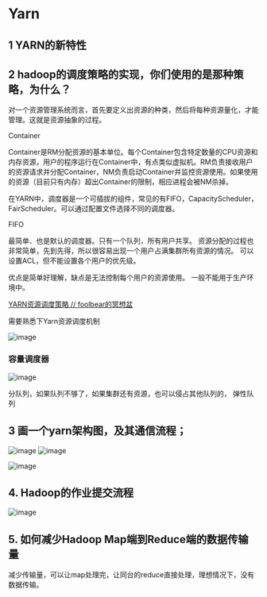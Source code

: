 # Yarn

## 1 YARN的新特性

## 2 hadoop的调度策略的实现，你们使用的是那种策略，为什么？

对一个资源管理系统而言，首先要定义出资源的种类，然后将每种资源量化，才能管理。这就是资源抽象的过程。

Container

Container是RM分配资源的基本单位。每个Container包含特定数量的CPU资源和内存资源，用户的程序运行在Container中，有点类似虚拟机。RM负责接收用户的资源请求并分配Container，NM负责启动Container并监控资源使用。如果使用的资源（目前只有内存）超出Container的限制，相应进程会被NM杀掉。

在YARN中，调度器是一个可插拔的组件，常见的有FIFO，CapacityScheduler，FairScheduler。可以通过配置文件选择不同的调度器。

FIFO

最简单、也是默认的调度器。只有一个队列，所有用户共享。
资源分配的过程也非常简单，先到先得，所以很容易出现一个用户占满集群所有资源的情况。
可以设置ACL，但不能设置各个用户的优先级。

优点是简单好理解，缺点是无法控制每个用户的资源使用。
一般不能用于生产环境中。

[YARN资源调度策略 // foolbear的冥想盆](http://jxy.me/2015/04/30/yarn-resource-scheduler/)

需要熟悉下Yarn资源调度机制

![image](http://static.lovedata.net/jpg/2018/12/17/8190f7b0757b94749af55a817ea0e52a.jpg)

### 容量调度器
![image](http://static.lovedata.net/jpg/2018/12/17/fd27f3abe23111baa0329da795979680.jpg)

分队列，如果队列不够了，如果集群还有资源，也可以侵占其他队列的， 弹性队列

## 3 画一个yarn架构图，及其通信流程；

![image](http://static.lovedata.net/jpg/2018/7/4/33789bff3b6481fa26da13c743d815c7.jpg)
![image](http://static.lovedata.net/jpg/2018/7/4/50b9c520a08ac25c70008cf1fb620ed9.jpg)

![image](http://static.lovedata.net/jpg/2018/7/4/5ad787782060aa4e9310f186b2cedbf8.jpg)

## 4. Hadoop的作业提交流程

![image](http://static.lovedata.net/jpg/2018/7/4/5ad787782060aa4e9310f186b2cedbf8.jpg)


## 5. 如何减少Hadoop Map端到Reduce端的数据传输量

减少传输量，可以让map处理完，让同台的reduce直接处理，理想情况下，没有数据传输。
